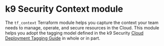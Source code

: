 # k9 Security Context module
The `tf_context` Terraform module helps you capture the context your team needs to 
manage, operate, and secure resources in the Cloud.  This module
helps you adopt the tagging model defined in the k9 Security
[Cloud Deployment Tagging Guide](https://k9security.io/docs/guide-to-tagging-cloud-deployments/)
in whole or in part.

